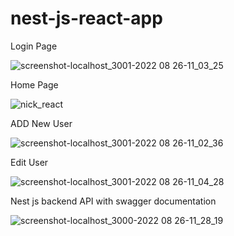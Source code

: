 # nest-js-react-app
Login Page

![screenshot-localhost_3001-2022 08 26-11_03_25](https://user-images.githubusercontent.com/65354936/186830292-bf65992e-4095-4346-8d46-8c0b53286e9a.png)

Home Page

![nick_react](https://user-images.githubusercontent.com/65354936/186830401-45df7808-cc31-4cde-8848-62a1aee6a703.png)

ADD New User

![screenshot-localhost_3001-2022 08 26-11_02_36](https://user-images.githubusercontent.com/65354936/186830569-58213b7e-9c83-411f-bdc2-c5e8d247de69.png)

Edit User

![screenshot-localhost_3001-2022 08 26-11_04_28](https://user-images.githubusercontent.com/65354936/186830616-2120ade0-cb45-4aaa-be2c-8be0e8c42f49.png)

Nest js backend API with swagger documentation  

![screenshot-localhost_3000-2022 08 26-11_28_19](https://user-images.githubusercontent.com/65354936/186832657-9293c911-35f4-485b-a24a-df0352f79248.png)
